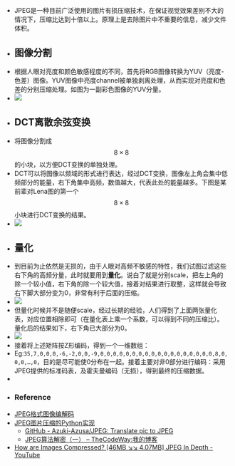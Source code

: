 - JPEG是一种目前广泛使用的图片有损压缩技术，在保证视觉效果差别不大的情况下，压缩比达到十倍以上。原理上是去除图片中不重要的信息，减少文件体积。
- ## 图像分割
- 根据人眼对亮度和颜色敏感程度的不同，首先将RGB图像转换为YUV（亮度-色差）图像。YUV图像中亮度channel被单独剥离处理，从而实现对亮度和色差的分别压缩处理。如图为一副彩色图像的YUV分量。
- ![](https://wxjwjj.github.io/img/YUV.png)
- ## DCT离散余弦变换
- 将图像分割成$$8 \times 8$$的小块，以方便DCT变换的单独处理。
- DCT可以将图像以频域的形式进行表达，经过DCT变换，图像左上角会集中低频部分的能量，右下角集中高频，数值越大，代表此处的能量越多。下图是某前辈对Lena图的第一个$$8 \times 8$$小块进行DCT变换的结果。
- ![](https://wxjwjj.github.io/img/dct1.png)
- ## 量化
- 到目前为止依然是无损的，由于人眼对高频不敏感的特性，我们试图过滤这些右下角的高频分量，此时就要用到**量化**。说白了就是分别scale，把左上角的除一个较小值，右下角的除一个较大值，接着对结果进行取整，这样就会导致右下脚大部分变为0，非常有利于后面的压缩。
- ![](https://wxjwjj.github.io/img/dct2.png)
- 但量化时候并不是随便scale，经过长期的经验，人们得到了上面两张量化表，对应位置相除即可（在量化表上乘一个系数，可以得到不同的压缩比）。量化后的结果如下，右下角已大部分为0。
- ![](https://wxjwjj.github.io/img/dct3.png)
- 接着将上述矩阵按Z形编码，得到一个一维数组：
- Eg:`35,7,0,0,0,-6,-2,0,0,-9,0,0,0,0,0,0,0,0,0,0,0,0,0,0,0,0,0,0,8,0,0,0,…,0`，目的是尽可能使0分布在一起。接着主要对非0部分进行编码：采用JPEG提供的标准码表，及霍夫曼编码（无损），得到最终的压缩数据。
- 
- ### Reference
- [JPEG格式图像编解码](http://www.dwenzhao.cn/profession/imgia/jpegcode.html)
- [JPEG图片压缩的Python实现](https://blog.csdn.net/u014134327/article/details/102807264)
    - [GitHub - Azuki-Azusa/JPEG: Translate pic to JPEG](https://github.com/Azuki-Azusa/JPEG)
    - [JPEG算法解密（一） – TheCodeWay:我的博客](https://www.thecodeway.com/?p=69)
- [How are Images Compressed?  [46MB ↘↘ 4.07MB] JPEG In Depth - YouTube](https://www.youtube.com/watch?v=Kv1Hiv3ox8I)
